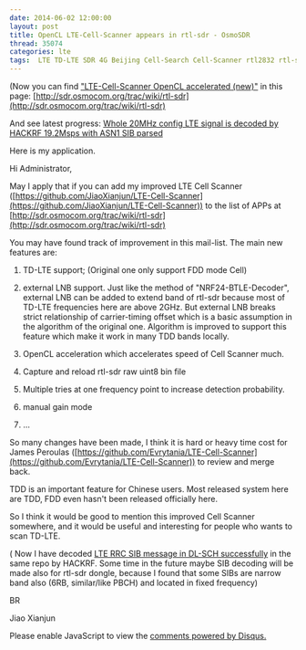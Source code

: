 ```yaml
---
date: 2014-06-02 12:00:00
layout: post
title: OpenCL LTE-Cell-Scanner appears in rtl-sdr - OsmoSDR
thread: 35074
categories: lte
tags:  LTE TD-LTE SDR 4G Beijing Cell-Search Cell-Scanner rtl2832 rtl-sdr OsmoSDR dongle LTE-Cell-Scanner OpenCL
---
```


(Now you can find ["LTE-Cell-Scanner OpenCL accelerated (new)"](https://github.com/JiaoXianjun/LTE-Cell-Scanner) in this page: [http://sdr.osmocom.org/trac/wiki/rtl-sdr](http://sdr.osmocom.org/trac/wiki/rtl-sdr)

And see latest progress: [Whole 20MHz config LTE signal is decoded by HACKRF 19.2Msps with ASN1 SIB parsed](http://sdr-x.github.io/Whole%2020MHz%20config%20LTE%20signal%20is%20decoded%20by%20HACKRF%2019.2Msps%20with%20ASN1%20SIB%20parsed/)

Here is my application.

Hi Administrator,

May I apply that if you can add my improved LTE Cell Scanner ([https://github.com/JiaoXianjun/LTE-Cell-Scanner](https://github.com/JiaoXianjun/LTE-Cell-Scanner)) to the list of APPs at [http://sdr.osmocom.org/trac/wiki/rtl-sdr](http://sdr.osmocom.org/trac/wiki/rtl-sdr)

You may have found track of improvement in this mail-list. The main new features are:

1. TD-LTE support; (Original one only support FDD mode Cell)

2. external LNB support. Just like the method of "NRF24-BTLE-Decoder", external LNB can be added to extend band of rtl-sdr because most of TD-LTE frequencies here are above 2GHz. But external LNB breaks strict relationship of carrier-timing offset which is a basic assumption in the algorithm of the original one. Algorithm is improved to support this feature which make it work in many TDD bands locally.

3. OpenCL acceleration which accelerates speed of Cell Scanner much.

4. Capture and reload rtl-sdr raw uint8 bin file

5. Multiple tries at one frequency point to increase detection probability.

6. manual gain mode

7. ...

So many changes have been made, I think it is hard or heavy time cost for James Peroulas 
([https://github.com/Evrytania/LTE-Cell-Scanner](https://github.com/Evrytania/LTE-Cell-Scanner))
 to review and merge back. 
 
 TDD is an important feature for Chinese users. 
 Most released system here are TDD, FDD even hasn't been released officially here. 
 
 So I think it would be good to mention this improved Cell Scanner somewhere, 
 and it would be useful and interesting for people who wants to scan TD-LTE.
 
( Now I have decoded [LTE RRC SIB message in DL-SCH successfully](http://sdr-x.github.io/Whole%2020MHz%20config%20LTE%20signal%20is%20decoded%20by%20HACKRF%2019.2Msps%20with%20ASN1%20SIB%20parsed/) in the same repo by HACKRF. 
Some time in the future maybe SIB decoding will be made also for rtl-sdr dongle, 
because I found that some SIBs are narrow band also (6RB, similar/like PBCH) and located in fixed frequency)

BR

Jiao Xianjun


<div id="disqus_thread"></div>
<script type="text/javascript">
    /* * * CONFIGURATION VARIABLES: EDIT BEFORE PASTING INTO YOUR WEBPAGE * * */
    var disqus_shortname = 'jiaoxianjun'; // required: replace example with your forum shortname

    /* * * DON'T EDIT BELOW THIS LINE * * */
    (function() {
        var dsq = document.createElement('script'); dsq.type = 'text/javascript'; dsq.async = true;
        dsq.src = '//' + disqus_shortname + '.disqus.com/embed.js';
        (document.getElementsByTagName('head')[0] || document.getElementsByTagName('body')[0]).appendChild(dsq);
    })();
</script>
<noscript>Please enable JavaScript to view the <a href="http://disqus.com/?ref_noscript">comments powered by Disqus.</a></noscript>


<!-- Global site tag (gtag.js) - Google Analytics -->
<script async src="https://www.googletagmanager.com/gtag/js?id=G-01GGQ8JZW7"></script>
<script>
  window.dataLayer = window.dataLayer || [];
  function gtag(){dataLayer.push(arguments);}
  gtag('js', new Date());

  gtag('config', 'G-01GGQ8JZW7');
</script>

<script async src="https://pagead2.googlesyndication.com/pagead/js/adsbygoogle.js?client=ca-pub-1542618827905251"
     crossorigin="anonymous"></script>
